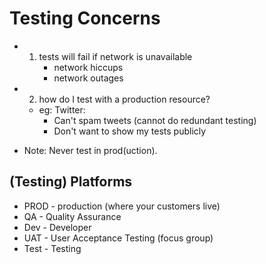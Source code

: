 #  Testing Concerns

* 1. tests will fail if network is unavailable
        * network hiccups
        * network outages
    
* 2. how do I test with a production resource?
    * eg: Twitter:
        * Can't spam tweets (cannot do redundant testing)
        * Don't want to show my tests publicly

* Note: Never test in prod(uction).

## (Testing) Platforms

* PROD - production (where your customers live)
* QA - Quality Assurance
* Dev - Developer
* UAT - User Acceptance Testing (focus group)
* Test - Testing



